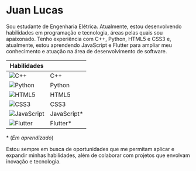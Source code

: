 # Juan Lucas

Sou estudante de Engenharia Elétrica. Atualmente, estou desenvolvendo habilidades em programação e tecnologia, áreas pelas quais sou apaixonado. Tenho experiência com C++, Python, HTML5 e CSS3 e, atualmente, estou aprendendo JavaScript e Flutter para ampliar meu conhecimento e atuação na área de desenvolvimento de software.

| **Habilidades**  |                      |
|------------------|----------------------|
| ![C++](https://img.shields.io/badge/C++-%2300599C.svg?style=flat&logo=c%2B%2B&logoColor=white)      | C++          |
| ![Python](https://img.shields.io/badge/Python-%2314354C.svg?style=flat&logo=python&logoColor=white)  | Python       |
| ![HTML5](https://img.shields.io/badge/HTML5-%23E34F26.svg?style=flat&logo=html5&logoColor=white)     | HTML5        |
| ![CSS3](https://img.shields.io/badge/CSS3-%231572B6.svg?style=flat&logo=css3&logoColor=white)        | CSS3         |
| ![JavaScript](https://img.shields.io/badge/JavaScript-%23F7DF1E.svg?style=flat&logo=javascript&logoColor=black) | JavaScript*  |
| ![Flutter](https://img.shields.io/badge/Flutter-%2302569B.svg?style=flat&logo=flutter&logoColor=white)  | Flutter*     |

\* (*Em aprendizado*)

Estou sempre em busca de oportunidades que me permitam aplicar e expandir minhas habilidades, além de colaborar com projetos que envolvam inovação e tecnologia.
